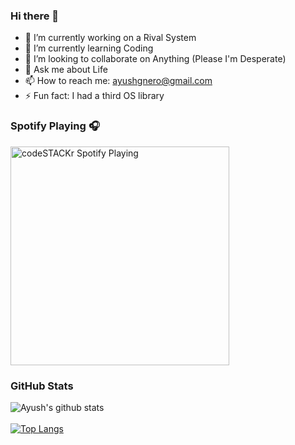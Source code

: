 ### Hi there 👋

- 🔭 I’m currently working on a Rival System  
- 🌱 I’m currently learning Coding
- 👯 I’m looking to collaborate on Anything (Please I'm Desperate)
- 💬 Ask me about Life
- 📫 How to reach me: ayushgnero@gmail.com
- ⚡ Fun fact: I had a third OS library

### Spotify Playing 🎧

[<img src="https://now-playing-codestackr.vercel.app/api/spotify-playing" alt="codeSTACKr Spotify Playing" width="350" />](https://open.spotify.com/playlist/37i9dQZF1E36PLo9gnUkZg)

### GitHub Stats
![Ayush's github stats](https://github-readme-stats.vercel.app/api?username=ayushgnero&show_icons=true&hide=issues,contribs&theme=merko&title_color=dc143c&bg_color=ffffffff&text_color=000&icon_color=ff00000)
<br><br>
[![Top Langs](https://github-readme-stats.vercel.app/api/top-langs/?username=ayushgnero&layout=compact)](https://github.com/ayushgnero/github-readme-stats)
